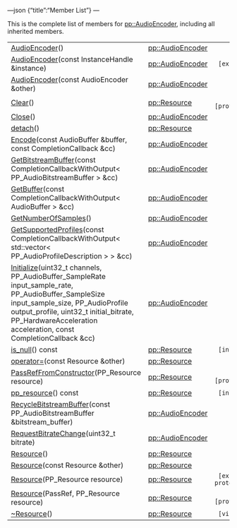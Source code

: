 —json {“title”:“Member List”} —

This is the complete list of members for <a href="/docs/native-client/pepper_beta/cpp/classpp_1_1_audio_encoder/" class="el">pp::AudioEncoder</a>, including all inherited members.

<table><tbody><tr class="odd"><td><a href="/docs/native-client/pepper_beta/cpp/classpp_1_1_audio_encoder#afaf804d519fc0f2370c2d011b4e68378" class="el">AudioEncoder</a>()</td><td><a href="/docs/native-client/pepper_beta/cpp/classpp_1_1_audio_encoder/" class="el">pp::AudioEncoder</a></td><td></td></tr><tr class="even"><td><a href="/docs/native-client/pepper_beta/cpp/classpp_1_1_audio_encoder#a1b5126d5112082bfa782bf5423715030" class="el">AudioEncoder</a>(const InstanceHandle &amp;instance)</td><td><a href="/docs/native-client/pepper_beta/cpp/classpp_1_1_audio_encoder/" class="el">pp::AudioEncoder</a></td><td><code> [explicit]</code></td></tr><tr class="odd"><td><a href="/docs/native-client/pepper_beta/cpp/classpp_1_1_audio_encoder#ac4a116ff790ce5dc1cc4847118aabc9d" class="el">AudioEncoder</a>(const AudioEncoder &amp;other)</td><td><a href="/docs/native-client/pepper_beta/cpp/classpp_1_1_audio_encoder/" class="el">pp::AudioEncoder</a></td><td></td></tr><tr class="even"><td><a href="/docs/native-client/pepper_beta/cpp/classpp_1_1_resource#ad4016f37d3022863ca0188acb26ac9c4" class="el">Clear</a>()</td><td><a href="/docs/native-client/pepper_beta/cpp/classpp_1_1_resource/" class="el">pp::Resource</a></td><td><code> [protected]</code></td></tr><tr class="odd"><td><a href="/docs/native-client/pepper_beta/cpp/classpp_1_1_audio_encoder#a5f5f533624660ca8561fea403da85f5b" class="el">Close</a>()</td><td><a href="/docs/native-client/pepper_beta/cpp/classpp_1_1_audio_encoder/" class="el">pp::AudioEncoder</a></td><td></td></tr><tr class="even"><td><a href="/docs/native-client/pepper_beta/cpp/classpp_1_1_resource#a81b9246381bdddacca3ac25f6ded2bfd" class="el">detach</a>()</td><td><a href="/docs/native-client/pepper_beta/cpp/classpp_1_1_resource/" class="el">pp::Resource</a></td><td></td></tr><tr class="odd"><td><a href="/docs/native-client/pepper_beta/cpp/classpp_1_1_audio_encoder#a75278dc12dfcc3d000e47e17f014be19" class="el">Encode</a>(const AudioBuffer &amp;buffer, const CompletionCallback &amp;cc)</td><td><a href="/docs/native-client/pepper_beta/cpp/classpp_1_1_audio_encoder/" class="el">pp::AudioEncoder</a></td><td></td></tr><tr class="even"><td><a href="/docs/native-client/pepper_beta/cpp/classpp_1_1_audio_encoder#ad1a2c96562e2baa7a61d63fbb8a49999" class="el">GetBitstreamBuffer</a>(const CompletionCallbackWithOutput&lt; PP_AudioBitstreamBuffer &gt; &amp;cc)</td><td><a href="/docs/native-client/pepper_beta/cpp/classpp_1_1_audio_encoder/" class="el">pp::AudioEncoder</a></td><td></td></tr><tr class="odd"><td><a href="/docs/native-client/pepper_beta/cpp/classpp_1_1_audio_encoder#a113d4a018e987f2f5227c6e0dc8a7687" class="el">GetBuffer</a>(const CompletionCallbackWithOutput&lt; AudioBuffer &gt; &amp;cc)</td><td><a href="/docs/native-client/pepper_beta/cpp/classpp_1_1_audio_encoder/" class="el">pp::AudioEncoder</a></td><td></td></tr><tr class="even"><td><a href="/docs/native-client/pepper_beta/cpp/classpp_1_1_audio_encoder#a706b305dae8bc5f5e0bca4491c991d59" class="el">GetNumberOfSamples</a>()</td><td><a href="/docs/native-client/pepper_beta/cpp/classpp_1_1_audio_encoder/" class="el">pp::AudioEncoder</a></td><td></td></tr><tr class="odd"><td><a href="/docs/native-client/pepper_beta/cpp/classpp_1_1_audio_encoder#a34b94c7bb1f509f4b56bfe7349560669" class="el">GetSupportedProfiles</a>(const CompletionCallbackWithOutput&lt; std::vector&lt; PP_AudioProfileDescription &gt; &gt; &amp;cc)</td><td><a href="/docs/native-client/pepper_beta/cpp/classpp_1_1_audio_encoder/" class="el">pp::AudioEncoder</a></td><td></td></tr><tr class="even"><td><a href="/docs/native-client/pepper_beta/cpp/classpp_1_1_audio_encoder#a28aa43f8c92b387b81e7cf63219c2933" class="el">Initialize</a>(uint32_t channels, PP_AudioBuffer_SampleRate input_sample_rate, PP_AudioBuffer_SampleSize input_sample_size, PP_AudioProfile output_profile, uint32_t initial_bitrate, PP_HardwareAcceleration acceleration, const CompletionCallback &amp;cc)</td><td><a href="/docs/native-client/pepper_beta/cpp/classpp_1_1_audio_encoder/" class="el">pp::AudioEncoder</a></td><td></td></tr><tr class="odd"><td><a href="/docs/native-client/pepper_beta/cpp/classpp_1_1_resource#a859068e34cdc2dc0b78754c255323aa9" class="el">is_null</a>() const</td><td><a href="/docs/native-client/pepper_beta/cpp/classpp_1_1_resource/" class="el">pp::Resource</a></td><td><code> [inline]</code></td></tr><tr class="even"><td><a href="/docs/native-client/pepper_beta/cpp/classpp_1_1_resource#aaf808a98bdaa7998d82e19514aa87423" class="el">operator=</a>(const Resource &amp;other)</td><td><a href="/docs/native-client/pepper_beta/cpp/classpp_1_1_resource/" class="el">pp::Resource</a></td><td></td></tr><tr class="odd"><td><a href="/docs/native-client/pepper_beta/cpp/classpp_1_1_resource#a3eda014529127a818df8d5bb5ec2fdf0" class="el">PassRefFromConstructor</a>(PP_Resource resource)</td><td><a href="/docs/native-client/pepper_beta/cpp/classpp_1_1_resource/" class="el">pp::Resource</a></td><td><code> [protected]</code></td></tr><tr class="even"><td><a href="/docs/native-client/pepper_beta/cpp/classpp_1_1_resource#a46a6123de0b007ad3fcb6f666534ccb4" class="el">pp_resource</a>() const</td><td><a href="/docs/native-client/pepper_beta/cpp/classpp_1_1_resource/" class="el">pp::Resource</a></td><td><code> [inline]</code></td></tr><tr class="odd"><td><a href="/docs/native-client/pepper_beta/cpp/classpp_1_1_audio_encoder#a9c5b90b6dbfd81154b28f402197184bc" class="el">RecycleBitstreamBuffer</a>(const PP_AudioBitstreamBuffer &amp;bitstream_buffer)</td><td><a href="/docs/native-client/pepper_beta/cpp/classpp_1_1_audio_encoder/" class="el">pp::AudioEncoder</a></td><td></td></tr><tr class="even"><td><a href="/docs/native-client/pepper_beta/cpp/classpp_1_1_audio_encoder#aa64ea3b0313335817833a72ceed96114" class="el">RequestBitrateChange</a>(uint32_t bitrate)</td><td><a href="/docs/native-client/pepper_beta/cpp/classpp_1_1_audio_encoder/" class="el">pp::AudioEncoder</a></td><td></td></tr><tr class="odd"><td><a href="/docs/native-client/pepper_beta/cpp/classpp_1_1_resource#a56679e93a58101c8dce5dc510811a094" class="el">Resource</a>()</td><td><a href="/docs/native-client/pepper_beta/cpp/classpp_1_1_resource/" class="el">pp::Resource</a></td><td></td></tr><tr class="even"><td><a href="/docs/native-client/pepper_beta/cpp/classpp_1_1_resource#ab0f664099ca06367180f220ea7e0b831" class="el">Resource</a>(const Resource &amp;other)</td><td><a href="/docs/native-client/pepper_beta/cpp/classpp_1_1_resource/" class="el">pp::Resource</a></td><td></td></tr><tr class="odd"><td><a href="/docs/native-client/pepper_beta/cpp/classpp_1_1_resource#a555de93fdf4793f7db1183bf71d20580" class="el">Resource</a>(PP_Resource resource)</td><td><a href="/docs/native-client/pepper_beta/cpp/classpp_1_1_resource/" class="el">pp::Resource</a></td><td><code> [explicit, protected]</code></td></tr><tr class="even"><td><a href="/docs/native-client/pepper_beta/cpp/classpp_1_1_resource#a907d3d6b7e292587c8cb9ff30d0a418d" class="el">Resource</a>(PassRef, PP_Resource resource)</td><td><a href="/docs/native-client/pepper_beta/cpp/classpp_1_1_resource/" class="el">pp::Resource</a></td><td><code> [protected]</code></td></tr><tr class="odd"><td><a href="/docs/native-client/pepper_beta/cpp/classpp_1_1_resource#a081165265e2bd8217eaa2be2aeeb3aa3" class="el">~Resource</a>()</td><td><a href="/docs/native-client/pepper_beta/cpp/classpp_1_1_resource/" class="el">pp::Resource</a></td><td><code> [virtual]</code></td></tr></tbody></table>
